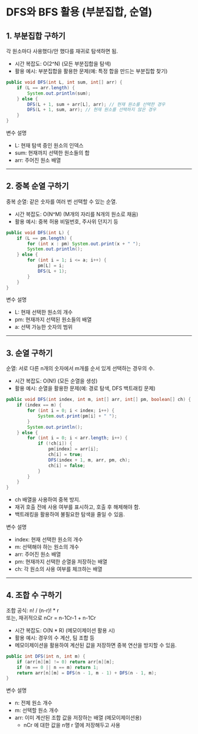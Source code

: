 # DFS와 BFS 활용 (부분집합, 순열)

## 1. 부분집합 구하기
각 원소마다 사용했다/안 했다를 재귀로 탐색하면 됨.
* 시간 복잡도: O(2^N) (모든 부분집합을 탐색)
* 활용 예시: 부분집합을 활용한 문제(예: 특정 합을 만드는 부분집합 찾기)

```java 
public void DFS(int L, int sum, int[] arr) {
    if (L == arr.length) {
        System.out.println(sum);
    } else {
        DFS(L + 1, sum + arr[L], arr); // 현재 원소를 선택한 경우
        DFS(L + 1, sum, arr); // 현재 원소를 선택하지 않은 경우 
    }
}
```

변수 설명
* L: 현재 탐색 중인 원소의 인덱스
* sum: 현재까지 선택한 원소들의 합
* arr: 주어진 원소 배열

---

## 2. 중복 순열 구하기
중복 순열: 같은 숫자를 여러 번 선택할 수 있는 순열.
* 시간 복잡도: O(N^M) (M개의 자리를 N개의 원소로 채움)
* 활용 예시: 중복 허용 비밀번호, 주사위 던지기 등

```java 
public void DFS(int L) {
    if (L == pm.length) {
        for (int x : pm) System.out.print(x + " ");
        System.out.println();
    } else {
        for (int i = 1; i <= a; i++) {
            pm[L] = i;
            DFS(L + 1);
        }
    }
}
```

변수 설명
* L: 현재 선택한 원소의 개수
* pm: 현재까지 선택된 원소들의 배열
* a: 선택 가능한 숫자의 범위

--- 

## 3. 순열 구하기
순열: 서로 다른 n개의 숫자에서 m개를 순서 있게 선택하는 경우의 수.
* 시간 복잡도: O(N!) (모든 순열을 생성)
* 활용 예시: 순열을 활용한 문제(예: 경로 탐색, DFS 백트래킹 문제)

```java
public void DFS(int index, int m, int[] arr, int[] pm, boolean[] ch) {
    if (index == m) {
        for (int i = 0; i < index; i++) {
            System.out.print(pm[i] + " ");
        }
        System.out.println();
    } else {
        for (int i = 0; i < arr.length; i++) {
            if (!ch[i]) {
                pm[index] = arr[i];
                ch[i] = true;
                DFS(index + 1, m, arr, pm, ch);
                ch[i] = false;
            }
        }
    }
}
```

* ch 배열을 사용하여 중복 방지.
* 재귀 호출 전에 사용 여부를 표시하고, 호출 후 해제해야 함.
* 백트래킹을 활용하여 불필요한 탐색을 줄일 수 있음.
  
변수 설명
* index: 현재 선택한 원소의 개수
* m: 선택해야 하는 원소의 개수
* arr: 주어진 원소 배열
* pm: 현재까지 선택한 순열을 저장하는 배열
* ch: 각 원소의 사용 여부를 체크하는 배열

---

## 4. 조합 수 구하기
조합 공식: n! / (n-r)!  * r <br/>
또는, 재귀적으로 nCr = n-1Cr-1 + n-1Cr

* 시간 복잡도: O(N * R) (메모이제이션 활용 시)
* 활용 예시: 경우의 수 계산, 팀 조합 등
* 메모이제이션을 활용하여 계산된 값을 저장하면 중복 연산을 방지할 수 있음.

```java 
public int DFS(int n, int m) {
    if (arr[n][m] != 0) return arr[n][m];
    if (m == 0 || n == m) return 1;
    return arr[n][m] = DFS(n - 1, m - 1) + DFS(n - 1, m);
}
```

변수 설명
* n: 전체 원소 개수
* m: 선택할 원소 개수
* arr: 이미 계산된 조합 값을 저장하는 배열 (메모이제이션용)
  * nCr 에 대한 값을 n행 r 열에 저장해두고 사용
